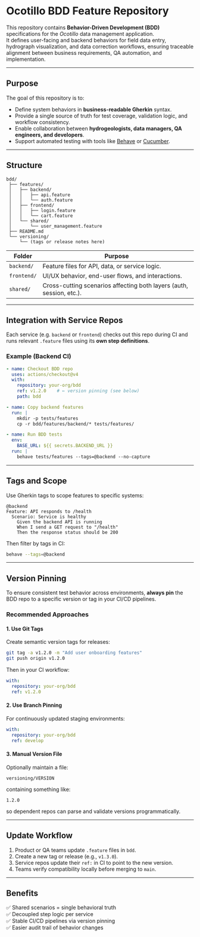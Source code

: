 # Ocotillo BDD Feature Repository

This repository contains **Behavior-Driven Development (BDD)** specifications for the _Ocotillo_ data management application.  
It defines user-facing and backend behaviors for field data entry, hydrograph visualization, and data correction workflows, ensuring traceable alignment between business requirements, QA automation, and implementation.

---

## Purpose

The goal of this repository is to:
- Define system behaviors in **business-readable Gherkin** syntax.  
- Provide a single source of truth for test coverage, validation logic, and workflow consistency.  
- Enable collaboration between **hydrogeologists, data managers, QA engineers, and developers**.  
- Support automated testing with tools like [Behave](https://behave.readthedocs.io/en/stable/) or [Cucumber](https://cucumber.io/).

---

## Structure

```
bdd/
 ├── features/
 │   ├── backend/
 │   │   ├── api.feature
 │   │   └── auth.feature
 │   ├── frontend/
 │   │   ├── login.feature
 │   │   └── cart.feature
 │   └── shared/
 │       └── user_management.feature
 ├── README.md
 └── versioning/
     └── (tags or release notes here)
```

| Folder | Purpose |
|---------|----------|
| `backend/` | Feature files for API, data, or service logic. |
| `frontend/` | UI/UX behavior, end-user flows, and interactions. |
| `shared/` | Cross-cutting scenarios affecting both layers (auth, session, etc.). |

---
## Integration with Service Repos

Each service (e.g. `backend` or `frontend`) checks out this repo during CI and runs relevant `.feature` files using its **own step definitions**.

### Example (Backend CI)
```yaml
- name: Checkout BDD repo
  uses: actions/checkout@v4
  with:
    repository: your-org/bdd
    ref: v1.2.0    # ← version pinning (see below)
    path: bdd

- name: Copy backend features
  run: |
    mkdir -p tests/features
    cp -r bdd/features/backend/* tests/features/

- name: Run BDD tests
  env:
    BASE_URL: ${{ secrets.BACKEND_URL }}
  run: |
    behave tests/features --tags=@backend --no-capture
```

---

## Tags and Scope

Use Gherkin tags to scope features to specific systems:

```gherkin
@backend
Feature: API responds to /health
  Scenario: Service is healthy
    Given the backend API is running
    When I send a GET request to "/health"
    Then the response status should be 200
```

Then filter by tags in CI:
```bash
behave --tags=@backend
```

---

## Version Pinning

To ensure consistent test behavior across environments, **always pin** the BDD repo to a specific version or tag in your CI/CD pipelines.

### Recommended Approaches

#### 1. **Use Git Tags**
Create semantic version tags for releases:
```bash
git tag -a v1.2.0 -m "Add user onboarding features"
git push origin v1.2.0
```

Then in your CI workflow:
```yaml
with:
  repository: your-org/bdd
  ref: v1.2.0
```

#### 2. **Use Branch Pinning**
For continuously updated staging environments:
```yaml
with:
  repository: your-org/bdd
  ref: develop
```

#### 3. **Manual Version File**
Optionally maintain a file:
```
versioning/VERSION
```
containing something like:
```
1.2.0
```
so dependent repos can parse and validate versions programmatically.

---

## Update Workflow

1. Product or QA teams update `.feature` files in `bdd`.
2. Create a new tag or release (e.g., `v1.3.0`).
3. Service repos update their `ref:` in CI to point to the new version.
4. Teams verify compatibility locally before merging to `main`.

---

## Benefits

✅ Shared scenarios = single behavioral truth  
✅ Decoupled step logic per service  
✅ Stable CI/CD pipelines via version pinning  
✅ Easier audit trail of behavior changes  